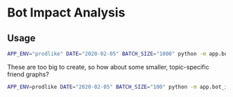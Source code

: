 # Bot Impact Analysis

## Usage

```sh
APP_ENV="prodlike" DATE="2020-02-05" BATCH_SIZE="1000" python -m app.bot_impact.daily_friend_grapher
```

These are too big to create, so how about some smaller, topic-specific friend graphs?

```sh
APP_ENV=prodlike DATE="2020-02-05" BATCH_SIZE="100" python -m app.bot_impact.daily_community_friend_grapher
```
